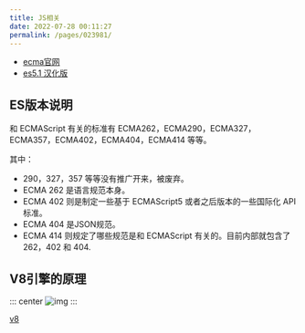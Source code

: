 ```yaml
---
title: JS相关
date: 2022-07-28 00:11:27
permalink: /pages/023981/
---
```



- [ecma官网](https://www.ecma-international.org/publications-and-standards/standards/ecma-262/)
- [es5.1 汉化版](https://es5.github.io/)


## ES版本说明
和 ECMAScript 有关的标准有 ECMA262，ECMA290，ECMA327，ECMA357，ECMA402，ECMA404，ECMA414 等等。

其中：
- 290，327，357 等等没有推广开来，被废弃。 
- ECMA 262 是语言规范本身。 
- ECMA 402 则是制定一些基于 ECMAScript5 或者之后版本的一些国际化 API 标准。 
- ECMA 404 是JSON规范。 
- ECMA 414 则规定了哪些规范是和 ECMAScript 有关的。目前内部就包含了 262，402 和 404.



## V8引擎的原理
::: center
![img](~@alias/image002.png)
:::


[v8](https://v8.dev/)